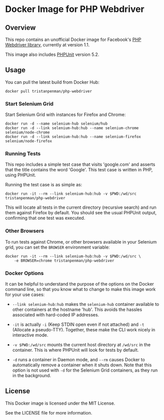 # Docker Image for PHP Webdriver #

## Overview ##

This repo contains an unofficial Docker image for Facebook's [PHP Webdriver library](https://github.com/facebook/php-webdriver), currently at version 1.1.

This image also includes [PHPUnit](https://github.com/sebastianbergmann/phpunit) version 5.2.

## Usage ##

You can pull the latest build from Docker Hub:

    docker pull tristanpenman/php-webdriver

### Start Selenium Grid ###

Start Selenium Grid with instances for Firefox and Chrome:

    docker run -d --name selenium-hub selenium/hub
    docker run -d --link selenium-hub:hub --name selenium-chrome selenium/node-chrome 
    docker run -d --link selenium-hub:hub --name selenium-firefox selenium/node-firefox

### Running Tests ###

This repo includes a simple test case that visits 'google.com' and asserts that the title contains the word 'Google'. This test case is written in PHP, using PHPUnit.

Running the test case is as simple as:

    docker run -it --rm --link selenium-hub:hub -v $PWD:/wd/src tristanpenman/php-webdriver

This will locate all tests in the current directory (recursive search) and run them against Firefox by default. You should see the usual PHPUnit output, confirming that one test was executed.

### Other Browsers ###

To run tests against Chrome, or other browsers available in your Selenium grid, you can set the `BROWSER` environment variable:

    docker run -it --rm --link selenium-hub:hub -v $PWD:/wd/src \
        -e BROWSER=chrome tristanpenman/php-webdriver

### Docker Options ###

It can be helpful to understand the purpose of the options on the Docker command line, so that you know what to change to make this image work for your use cases:

  * `--link selenium-hub:hub` makes the `selenium-hub` container available to other containers at the hostname 'hub'. This avoids the hassles associated with hard-coded IP addresses.

  * `-it` is actually `-i` (Keep STDIN open even if not attached) and `-t` (Allocate a pseudo-TTY). Together, these make the CLI work nicely in interactive mode.

  * `-v $PWD:/wd/src` mounts the current host directory at `/wd/src` in the container. This is where PHPUnit will look for tests by default.

  * `-d` runs a container in Daemon mode, and `--rm` causes Docker to automatically remove a container when it shuts down. Note that this option is not used with `-d` for the Selenium Grid containers, as they run in the background.

## License ##

This Docker image is licensed under the MIT License.

See the LICENSE file for more information.
